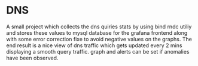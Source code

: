 # DNS
A small project which collects the dns quiries stats by using bind rndc utiliy and stores these values to mysql database for the grafana frontend along with some error
correction fixe to avoid negative values on the graphs. The end result is a nice view of dns traffic which gets updated every 2 mins displaying a smooth query traffic.
graph and alerts can be set if anomalies have been observed.
